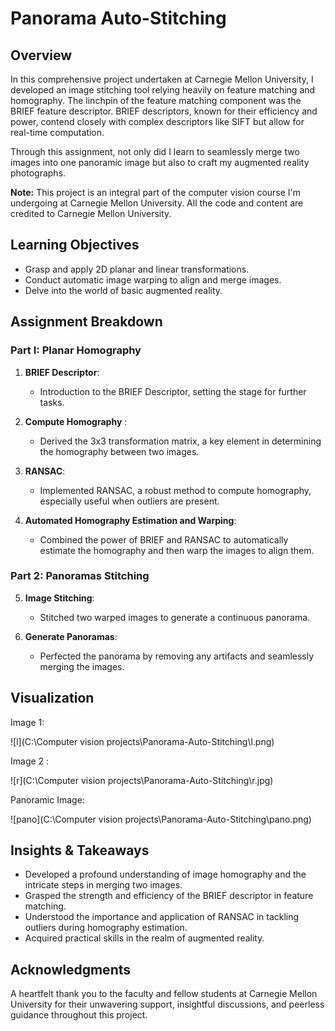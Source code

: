 # Panorama Auto-Stitching

## Overview

In this comprehensive project undertaken at Carnegie Mellon University, I developed an image stitching tool relying heavily on feature matching and homography. The linchpin of the feature matching component was the BRIEF feature descriptor. BRIEF descriptors, known for their efficiency and power, contend closely with complex descriptors like SIFT but allow for real-time computation.

Through this assignment, not only did I learn to seamlessly merge two images into one panoramic image but also to craft my augmented reality photographs.

**Note:** This project is an integral part of the computer vision course I'm undergoing at Carnegie Mellon University. All the code and content are credited to Carnegie Mellon University.

## Learning Objectives

- Grasp and apply 2D planar and linear transformations.
- Conduct automatic image warping to align and merge images.
- Delve into the world of basic augmented reality.

## Assignment Breakdown

### Part I: Planar Homography

1. **BRIEF Descriptor**: 
    - Introduction to the BRIEF Descriptor, setting the stage for further tasks.

2. **Compute Homography** : 
    - Derived the 3x3 transformation matrix, a key element in determining the homography between two images.

3. **RANSAC**: 
    - Implemented RANSAC, a robust method to compute homography, especially useful when outliers are present.

4. **Automated Homography Estimation and Warping**: 
    - Combined the power of BRIEF and RANSAC to automatically estimate the homography and then warp the images to align them.

### Part 2: Panoramas Stitching 

5. **Image Stitching**: 
    - Stitched two warped images to generate a continuous panorama.

6. **Generate Panoramas**: 
    - Perfected the panorama by removing any artifacts and seamlessly merging the images.

## Visualization ## 

Image 1:

![l](C:\Computer vision projects\Panorama-Auto-Stitching\l.png)

Image 2 :

![r](C:\Computer vision projects\Panorama-Auto-Stitching\r.jpg)



Panoramic Image:

![pano](C:\Computer vision projects\Panorama-Auto-Stitching\pano.png)

## Insights & Takeaways

- Developed a profound understanding of image homography and the intricate steps in merging two images.
- Grasped the strength and efficiency of the BRIEF descriptor in feature matching.
- Understood the importance and application of RANSAC in tackling outliers during homography estimation.
- Acquired practical skills in the realm of augmented reality.

## Acknowledgments

A heartfelt thank you to the faculty and fellow students at Carnegie Mellon University for their unwavering support, insightful discussions, and peerless guidance throughout this project.
